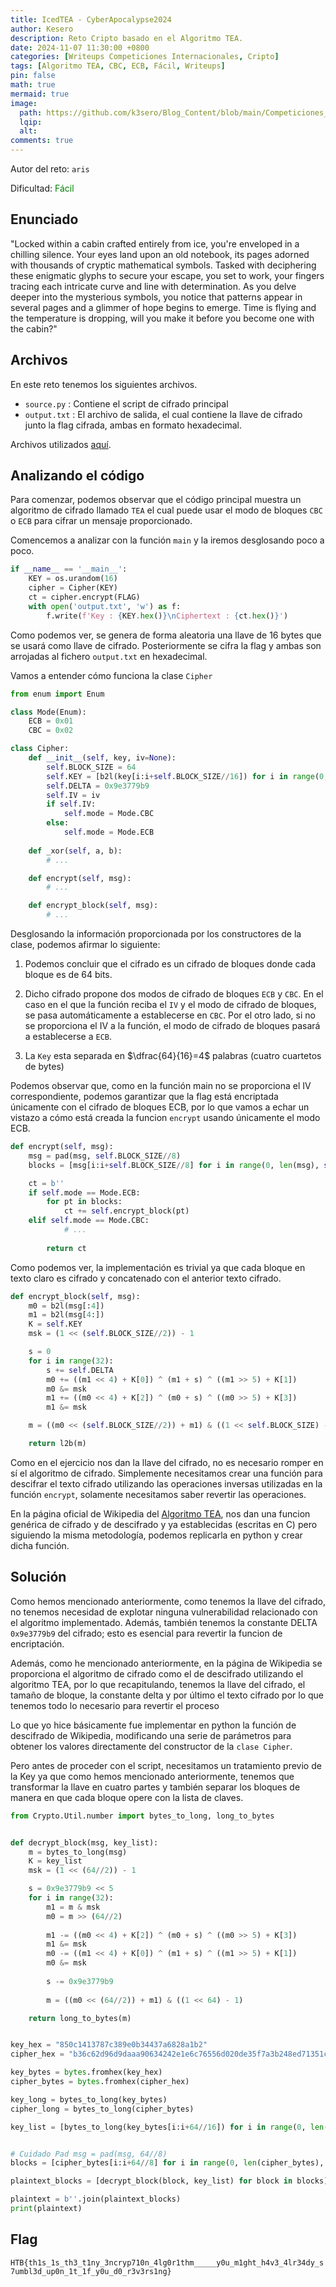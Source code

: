```yaml
---
title: IcedTEA - CyberApocalypse2024
author: Kesero
description: Reto Cripto basado en el Algoritmo TEA.
date: 2024-11-07 11:30:00 +0800
categories: [Writeups Competiciones Internacionales, Cripto]
tags: [Algoritmo TEA, CBC, ECB, Fácil, Writeups]
pin: false
math: true
mermaid: true
image:
  path: https://github.com/k3sero/Blog_Content/blob/main/Competiciones_Internacionales_Writeups/2024/Cripto/CyberApocalypse2024/IcedTEA/IcedTEA.png?raw=true
  lqip: 
  alt: 
comments: true
---
```


Autor del reto: `aris`

Dificultad: <font color=green>Fácil</font>

## Enunciado

"Locked within a cabin crafted entirely from ice, you're enveloped in a chilling silence. Your eyes land upon an old notebook, its pages adorned with thousands of cryptic mathematical symbols. Tasked with deciphering these enigmatic glyphs to secure your escape, you set to work, your fingers tracing each intricate curve and line with determination. As you delve deeper into the mysterious symbols, you notice that patterns appear in several pages and a glimmer of hope begins to emerge. Time is flying and the temperature is dropping, will you make it before you become one with the cabin?"


## Archivos

En este reto tenemos los siguientes archivos.

- `source.py` : Contiene el script de cifrado principal
- `output.txt` : El archivo de salida, el cual contiene la llave de cifrado junto la flag cifrada, ambas en formato hexadecimal.

Archivos utilizados [aquí](https://github.com/k3sero/Blog_Content/tree/main/Competiciones_Internacionales_Writeups/2024/Cripto/CyberApocalypse2024/IcedTEA).


## Analizando el código

Para comenzar, podemos observar que el código principal muestra un algoritmo de cifrado llamado `TEA` el cual puede usar el modo de bloques `CBC` o `ECB` para cifrar un mensaje proporcionado.

Comencemos a analizar con la función `main` y la iremos desglosando poco a poco.

```python
if __name__ == '__main__':
    KEY = os.urandom(16)
    cipher = Cipher(KEY)
    ct = cipher.encrypt(FLAG)
    with open('output.txt', 'w') as f:
        f.write(f'Key : {KEY.hex()}\nCiphertext : {ct.hex()}')
```

Como podemos ver, se genera de forma aleatoria una llave de 16 bytes que se usará como llave de cifrado. Posteriormente se cifra la flag y ambas son arrojadas al fichero `output.txt` en hexadecimal.

Vamos a entender cómo funciona la clase `Cipher`


```python
from enum import Enum

class Mode(Enum):
    ECB = 0x01
    CBC = 0x02

class Cipher:
    def __init__(self, key, iv=None):
        self.BLOCK_SIZE = 64
        self.KEY = [b2l(key[i:i+self.BLOCK_SIZE//16]) for i in range(0, len(key), self.BLOCK_SIZE//16)]
        self.DELTA = 0x9e3779b9
        self.IV = iv
        if self.IV:
            self.mode = Mode.CBC
        else:
            self.mode = Mode.ECB
    
    def _xor(self, a, b):
        # ...

    def encrypt(self, msg):
        # ...

    def encrypt_block(self, msg):
        # ...

```

Desglosando la información proporcionada por los constructores de la clase, podemos afirmar lo siguiente:

1. Podemos concluir que el cifrado es un cifrado de bloques donde cada bloque es de 64 bits.

2. Dicho cifrado propone dos modos de cifrado de bloques `ECB` y `CBC`. En el caso en el que la función reciba el `IV` y el modo de cifrado de bloques, se pasa automáticamente a establecerse en `CBC`. Por el otro lado, si no se proporciona el IV a la función, el modo de cifrado de bloques pasará a establecerse a `ECB`.

3. La `Key` esta separada en $\dfrac{64}{16}=4$ palabras (cuatro cuartetos de bytes)

Podemos observar que, como en la función main no se proporciona el IV correspondiente, podemos garantizar que la flag está encriptada únicamente con el cifrado de bloques ECB, por lo que vamos a echar un vistazo a cómo está creada la funcion `encrypt` usando únicamente el modo ECB.

```python
def encrypt(self, msg):
    msg = pad(msg, self.BLOCK_SIZE//8)
    blocks = [msg[i:i+self.BLOCK_SIZE//8] for i in range(0, len(msg), self.BLOCK_SIZE//8)]

    ct = b''
    if self.mode == Mode.ECB:
        for pt in blocks:
            ct += self.encrypt_block(pt)
    elif self.mode == Mode.CBC:
    		# ...
        
		return ct
```

Como podemos ver, la implementación es trivial ya que cada bloque en texto claro es cifrado y concatenado con el anterior texto cifrado.

```python
def encrypt_block(self, msg):
    m0 = b2l(msg[:4])
    m1 = b2l(msg[4:])
    K = self.KEY
    msk = (1 << (self.BLOCK_SIZE//2)) - 1

    s = 0
    for i in range(32):
        s += self.DELTA
        m0 += ((m1 << 4) + K[0]) ^ (m1 + s) ^ ((m1 >> 5) + K[1])
        m0 &= msk
        m1 += ((m0 << 4) + K[2]) ^ (m0 + s) ^ ((m0 >> 5) + K[3])
        m1 &= msk

    m = ((m0 << (self.BLOCK_SIZE//2)) + m1) & ((1 << self.BLOCK_SIZE) - 1) # m = m0 || m1

    return l2b(m)
```

Como en el ejercicio nos dan la llave del cifrado, no es necesario romper en sí el algoritmo de cifrado. Simplemente necesitamos crear una función para descifrar el texto cifrado utilizando las operaciones inversas utilizadas en la función `encrypt`, solamente necesitamos saber revertir las operaciones.

En la página oficial de Wikipedia del [Algoritmo TEA](https://es.wikipedia.org/wiki/Tiny_Encryption_Algorithm#:~:text=En%20criptograf%C3%ADa%2C%20el%20Tiny%20Encryption,unas%20pocas%20l%C3%ADneas%20de%20c%C3%B3digo), nos dan una funcion genérica de cifrado y de descifrado y ya establecidas (escritas en C) pero siguiendo la misma metodología, podemos replicarla en python y crear dicha función.

## Solución

Como hemos mencionado anteriormente, como tenemos la llave del cifrado, no tenemos necesidad de explotar ninguna vulnerabilidad relacionado con el algoritmo implementado.
Además, también tenemos la constante DELTA `0x9e3779b9` del cifrado; esto es esencial para revertir la funcion de encriptación.

Además, como he mencionado anteriormente, en la página de Wikipedia se proporciona el algoritmo de cifrado como el de descifrado utilizando el algoritmo TEA, por lo que recapitulando, tenemos la llave del cifrado, el tamaño de bloque, la constante delta y por último el texto cifrado por lo que tenemos todo lo necesario para revertir el proceso

Lo que yo hice básicamente fue implementar en python la función de descifrado de Wikipedia, modificando una serie de parámetros para obtener los valores directamente del constructor de la `clase Cipher`.

Pero antes de proceder con el script, necesitamos un tratamiento previo de la Key ya que como hemos mencionado anteriormente, tenemos que transformar la llave en cuatro partes y también separar los bloques de manera en que cada bloque opere con la lista de claves.

```python
from Crypto.Util.number import bytes_to_long, long_to_bytes


def decrypt_block(msg, key_list):
    m = bytes_to_long(msg)
    K = key_list
    msk = (1 << (64//2)) - 1

    s = 0x9e3779b9 << 5
    for i in range(32):
        m1 = m & msk
        m0 = m >> (64//2)
        
        m1 -= ((m0 << 4) + K[2]) ^ (m0 + s) ^ ((m0 >> 5) + K[3])
        m1 &= msk
        m0 -= ((m1 << 4) + K[0]) ^ (m1 + s) ^ ((m1 >> 5) + K[1])
        m0 &= msk
        
        s -= 0x9e3779b9
        
        m = ((m0 << (64//2)) + m1) & ((1 << 64) - 1)

    return long_to_bytes(m)


key_hex = "850c1413787c389e0b34437a6828a1b2"
cipher_hex = "b36c62d96d9daaa90634242e1e6c76556d020de35f7a3b248ed71351cc3f3da97d4d8fd0ebc5c06a655eb57f2b250dcb2b39c8b2000297f635ce4a44110ec66596c50624d6ab582b2fd92228a21ad9eece4729e589aba644393f57736a0b870308ff00d778214f238056b8cf5721a843"

key_bytes = bytes.fromhex(key_hex)
cipher_bytes = bytes.fromhex(cipher_hex)

key_long = bytes_to_long(key_bytes)
cipher_long = bytes_to_long(cipher_bytes)

key_list = [bytes_to_long(key_bytes[i:i+64//16]) for i in range(0, len(key_bytes), 64//16)]


# Cuidado Pad msg = pad(msg, 64//8)
blocks = [cipher_bytes[i:i+64//8] for i in range(0, len(cipher_bytes), 64//8)]

plaintext_blocks = [decrypt_block(block, key_list) for block in blocks]

plaintext = b''.join(plaintext_blocks)
print(plaintext)

```

## Flag

`HTB{th1s_1s_th3_t1ny_3ncryp710n_4lg0r1thm_____y0u_m1ght_h4v3_4lr34dy_s7umbl3d_up0n_1t_1f_y0u_d0_r3v3rs1ng}`